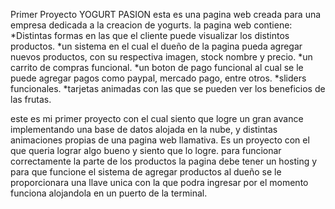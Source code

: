 Primer Proyecto YOGURT PASION
esta es una pagina web creada para una empresa dedicada a la creacion de yogurts.
la pagina web contiene:
*Distintas formas en las que el cliente puede visualizar los distintos productos.
*un sistema en el cual el dueño de la pagina pueda agregar nuevos productos, con su respectiva imagen, stock nombre y precio.
*un carrito de compras funcional.
*un boton de pago funcional al cual se le puede agregar pagos como paypal, mercado pago, entre otros.
*sliders funcionales.
*tarjetas animadas con las que se pueden ver los beneficios de las frutas.

este es mi primer proyecto con el cual siento que logre un gran avance implementando una base de datos alojada en la nube,
y distintas animaciones propias de una pagina web llamativa. Es un proyecto con el que queria lograr algo bueno y siento que lo logre.
para funcionar correctamente la parte de los productos la pagina debe tener un hosting y para que funcione el sistema de agregar productos al dueño se le proporcionara una llave unica con la que podra ingresar por el momento funciona alojandola en un puerto de la terminal.
